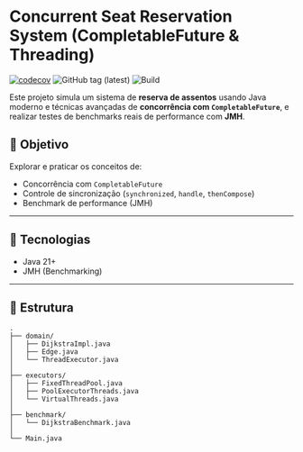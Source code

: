 # Concurrent Seat Reservation System (CompletableFuture & Threading)

[![codecov](https://codecov.io/gh/PabloaRuiz/studyOnConcurrencyAndParallelism/branch/main/graph/badge.svg)](https://codecov.io/gh/PabloaRuiz/studyOnConcurrencyAndParallelism)
![GitHub tag (latest)](https://img.shields.io/github/v/tag/PabloaRuiz/studyOnConcurrencyAndParallelism)
![Build](https://github.com/PabloaRuiz/studyOnConcurrencyAndParallelism/actions/workflows/challenge-Workflow.yml/badge.svg)

Este projeto simula um sistema de **reserva de assentos** usando Java moderno e técnicas avançadas de **concorrência com `CompletableFuture`**, e realizar testes de benchmarks reais de performance com **JMH**.

## 🚀 Objetivo

Explorar e praticar os conceitos de:

- Concorrência com `CompletableFuture`
- Controle de sincronização (`synchronized`, `handle`, `thenCompose`)
- Benchmark de performance (JMH)

---

## 🔧 Tecnologias

- Java 21+
- JMH (Benchmarking)

---

## 📂 Estrutura

```shell
.
├── domain/
│   ├── DijkstraImpl.java
│   ├── Edge.java
│   └── ThreadExecutor.java
│
├── executors/
│   ├── FixedThreadPool.java
│   ├── PoolExecutorThreads.java
│   └── VirtualThreads.java
│
├── benchmark/
│   └── DijkstraBenchmark.java
│
└── Main.java
